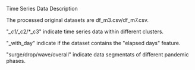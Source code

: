 Time Series Data Description

The processed original datasets are df_m3.csv/df_m7.csv. 

"*_c1/*_c2/*_c3" indicate time series data within different clusters. 

"_with_day" indicate if the dataset contains the "elapsed days" feature. 

"surge/drop/wave/overall" indicate data segmentats of different pandemic phases. 